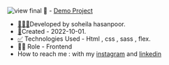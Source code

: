 ![view final](https://soheilahpb.github.io/Programming-Template/)
📌 - [Demo Project](https://soheilahpb.github.io/Programming-Template/)
- <a href="https://fa.piliapp.com/emoji/list/?skin=1f3fb" class="active">👩🏻‍💻</a>Developed by soheila hasanpoor.
- <a href="https://fa.piliapp.com/emoji/list/?skin=1f3fb" class="active">📅</a>Created - 2022-10-01.
- <a title="Symbols" href="https://fa.piliapp.com/emoji/list/?skin=1f3fb#symbols">✅</a> Technologies Used - Html , css , sass , flex.
- 🤖🤖 Role - Frontend
- How to reach me : with my 
[instagram](https://www.instagram.com/soheila_hasanpoor_web) and 
[linkedin](https://www.linkedin.com/in/soheila-hasanpoor-8b2903273/)

